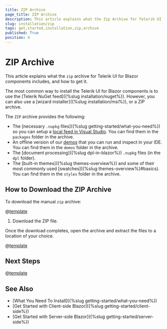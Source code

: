 ```yaml
---
title: ZIP Archive
page_title: ZIP Archive
description: This article explains what the Zip Archive for Telerik UI for Blazor components includes, and how to get it.
slug: installation/zip
tags: get,started,installation,zip,archive
published: True
position: 4
---
```


# ZIP Archive

This article explains what the `zip` archive for Telerik UI for Blazor components includes, and how to get it.

The most common way to install the Telerik UI for Blazor components is to use the [Telerik NuGet feed]({%slug installation/nuget%}). However, you can also use a [wizard installer]({%slug installation/msi%}), or a ZIP archive.

The `ZIP` archive provides the following:

* The [necessary `.nupkg` files]({%slug getting-started/what-you-need%}) so you can setup a [local feed in Visual Studio](#set-up-a-local-nuget-feed-in-visual-studio). You can find them in the `packages` folder in the archive.
* An offline version of our [demos](https://demos.telerik.com/blazor-ui) that you can run and inspect in your IDE. You can find them in the `demos` folder in the archive.
* The [document processing]({%slug dpl-in-blazor%}) `.nupkg` files (in the `dpl` folder).
* The [built-in themes]({%slug themes-overview%}) and some of their most commonly used [swatches]({%slug themes-overview%}#basics). You can find them in the `styles` folder in the archive.

## How to Download the ZIP Archive

To download the manual `zip` archive:

@[template](/_contentTemplates/common/get-started.md#navigate-account)

1. Download the ZIP file.

Once the download completes, open the archive and extract the files to a location of your choice.

@[template](/_contentTemplates/common/get-started.md#setup-local-feed-vs)

## Next Steps

@[template](/_contentTemplates/common/get-started.md#after-install)


## See Also

* [What You Need To Install]({%slug getting-started/what-you-need%})
* [Get Started with Client-side Blazor]({%slug getting-started/client-side%})
* [Get Started with Server-side Blazor]({%slug getting-started/server-side%})

